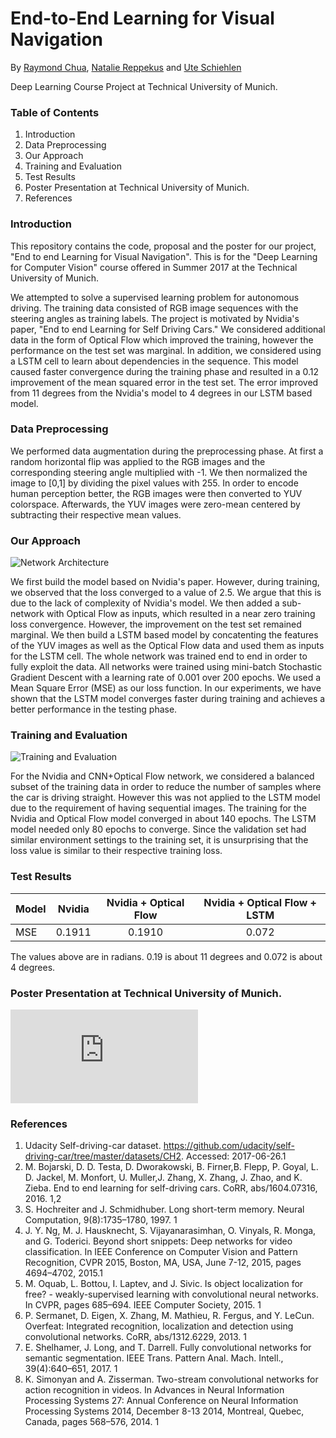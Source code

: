 # End-to-End Learning for Visual Navigation
By [Raymond Chua](https://github.com/raymondchua), [Natalie Reppekus](https://github.com/Natalie1993) and [Ute Schiehlen](https://github.com/uteschiehlen/)

Deep Learning Course Project at Technical University of Munich.

### Table of Contents
1. Introduction
2. Data Preprocessing
3. Our Approach
4. Training and Evaluation
6. Test Results
7. Poster Presentation at Technical University of Munich.
8. References


### Introduction

This repository contains the code, proposal and the poster for our project, "End to end Learning for Visual Navigation". This is for the "Deep Learning for Computer Vision" course offered in Summer 2017 at the Technical University of Munich. 

We attempted to solve a supervised learning problem for autonomous driving. The training data consisted of RGB image sequences with the steering angles as training labels. The project is motivated by Nvidia's paper, "End to end Learning for Self Driving Cars." We considered additional data in the form of Optical Flow which improved the training, however the performance on the test set was marginal. In addition, we considered using a LSTM cell to learn about dependencies in the sequence. This model caused faster convergence during the training phase and resulted in a 0.12 improvement of the mean squared error in the test set. The error improved from 11 degrees from the Nvidia's model to 4 degrees in our LSTM based model. 

### Data Preprocessing
We performed data augmentation during the preprocessing phase. At first a random horizontal flip was applied to the RGB images and the corresponding steering angle multiplied with -1. We then normalized the image to [0,1] by dividing the pixel values with 255. In order to encode human perception better, the RGB images were then converted to YUV colorspace. Afterwards, the YUV images were zero-mean centered by subtracting their respective mean values.

### Our Approach
![Network Architecture](https://github.com/uteschiehlen/dlcv_visnav/blob/master/poster/images/modelOpt.png "Nvidia, Nvidia + Optical Flow, CNN + Optical Flow + LSTM")

We first build the model based on Nvidia's paper. However, during training, we observed that the loss converged to a value of 2.5. We argue that this is due to the lack of complexity of Nvidia's model. We then added a sub-network with Optical Flow as inputs, which resulted in a near zero training loss convergence. However, the improvement on the test set remained marginal. We then build a LSTM based model by concatenting the features of the YUV images as well as the Optical Flow data and used them as inputs for the LSTM cell. The whole network was trained end to end in order to fully exploit the data. All networks were trained using mini-batch Stochastic Gradient Descent with a learning rate of 0.001 over 200 epochs. We used a Mean Square Error (MSE) as our loss function. In our experiments, we have shown that the LSTM model converges faster during training and achieves a better performance in the testing phase. 

### Training and Evaluation
![Training and Evaluation](https://github.com/uteschiehlen/dlcv_visnav/blob/master/poster/images/train_eval_v7.png "Training and Validation Loss")

For the Nvidia and CNN+Optical Flow network, we considered a balanced subset of the training data in order to reduce the number of samples where the car is driving straight. However this was not applied to the LSTM model due to the requirement of having sequential images. The training for the Nvidia and Optical Flow model converged in about 140 epochs. The LSTM model needed only 80 epochs to converge. Since the validation set had similar environment settings to the training set, it is unsurprising that the loss value is similar to their respective training loss. 

### Test Results
| Model        	| Nvidia        | Nvidia + Optical Flow | Nvidia + Optical Flow + LSTM |
| ------------- |:-------------:| :--------------------:| :---------------------------:|
| MSE     		| 0.1911 		| 0.1910				|0.072						   |

The values above are in radians. 0.19 is about 11 degrees and 0.072 is about 4 degrees.



### Poster Presentation at Technical University of Munich.
![Poster](https://github.com/uteschiehlen/dlcv_visnav/blob/master/poster/dl4cv_latex_postertemplate/dl4cv_tikzposter_template.pdf "Poster Presentation")

### References
1. Udacity Self-driving-car dataset. https://github.com/udacity/self-driving-car/tree/master/datasets/CH2. Accessed: 2017-06-26.1
2. M. Bojarski, D. D. Testa, D. Dworakowski, B. Firner,B. Flepp, P. Goyal, L. D. Jackel, M. Monfort, U. Muller,J. Zhang, X. Zhang, J. Zhao, and K. Zieba. End to end learning for self-driving cars. CoRR, abs/1604.07316, 2016. 1,2
3. S. Hochreiter and J. Schmidhuber. Long short-term memory. Neural Computation, 9(8):1735–1780, 1997. 1
4. J. Y. Ng, M. J. Hausknecht, S. Vijayanarasimhan, O. Vinyals, R. Monga, and G. Toderici. Beyond short snippets: Deep networks for video classification. In IEEE Conference on Computer Vision and Pattern Recognition, CVPR 2015, Boston, MA, USA, June 7-12, 2015, pages 4694–4702, 2015.1
5. M. Oquab, L. Bottou, I. Laptev, and J. Sivic. Is object localization for free? - weakly-supervised learning with convolutional
neural networks. In CVPR, pages 685–694. IEEE Computer Society, 2015. 1
6. P. Sermanet, D. Eigen, X. Zhang, M. Mathieu, R. Fergus, and Y. LeCun. Overfeat: Integrated recognition, localization and detection using convolutional networks. CoRR, abs/1312.6229, 2013. 1
7. E. Shelhamer, J. Long, and T. Darrell. Fully convolutional networks for semantic segmentation. IEEE Trans. Pattern Anal. Mach. Intell., 39(4):640–651, 2017. 1
8. K. Simonyan and A. Zisserman. Two-stream convolutional networks for action recognition in videos. In Advances in Neural Information Processing Systems 27: Annual Conference on Neural Information Processing Systems 2014, December 8-13 2014, Montreal, Quebec, Canada, pages 568–576, 2014. 1